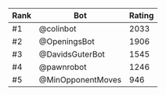 Rank|Bot|Rating
---|---|---
#1|@colinbot|2033
#2|@OpeningsBot|1906
#3|@DavidsGuterBot|1545
#4|@pawnrobot|1246
#5|@MinOpponentMoves|946
